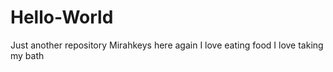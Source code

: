 # Hello-World
Just another repository
Mirahkeys here again 
I love eating food
I love taking my bath
